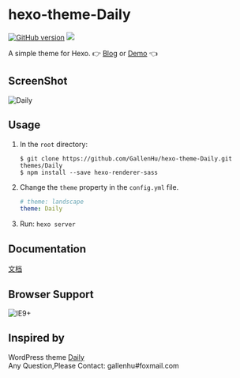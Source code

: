 # hexo-theme-Daily

[![GitHub version](https://badge.fury.io/gh/GallenHu%2Fhexo-theme-Daily.svg)](https://badge.fury.io/gh/GallenHu%2Fhexo-theme-Daily)
![](https://img.shields.io/badge/license-MIT-000000.svg)

A simple theme for Hexo. :point_right: [Blog](https://blog.hinpc.com) or [Demo](https://hinpc.github.io/Daily/) :point_left:

## ScreenShot
![Daily](https://cdn.rawgit.com/Hinpc/static/748ad5ba/images/2016/screenshootBFpcrCU.jpg)

## Usage
1. In the `root` directory:
    ```git
    $ git clone https://github.com/GallenHu/hexo-theme-Daily.git themes/Daily
    $ npm install --save hexo-renderer-sass
    ```

2. Change the `theme` property in the `config.yml` file.
    ```yml
    # theme: landscape
    theme: Daily
    ```

3. Run: `hexo server`

## Documentation
[文档](https://github.com/GallenHu/hexo-theme-Daily/wiki)

## Browser Support
![IE9+](https://hinpc.github.io/static/hinpc/2016/20160913-ie9.png)

## Inspired by
WordPress theme [Daily](http://www.robertbrodziak.com/en/free-wordpress-themes/daily-theme/)  
Any Question,Please Contact: gallenhu#foxmail.com
